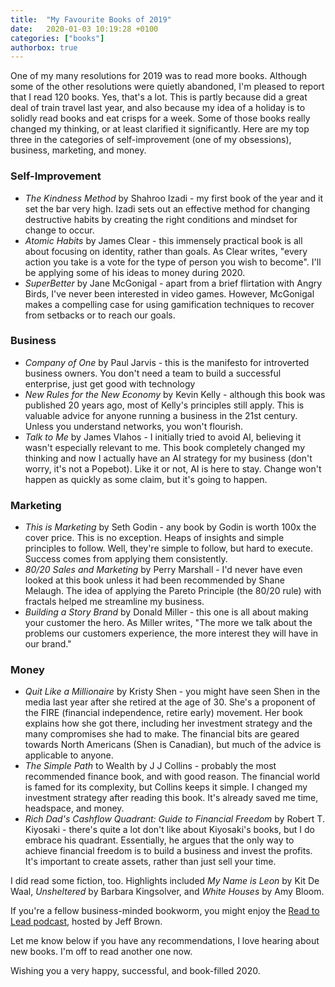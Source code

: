 ```yaml
---
title:  "My Favourite Books of 2019"
date:   2020-01-03 10:19:28 +0100
categories: ["books"]
authorbox: true
---
```


One of my many resolutions for 2019 was to read more books. Although some of the other resolutions were quietly abandoned, I'm pleased to report that I read 120 books. Yes, that's a lot. This is partly because did a great deal of train travel last year, and also because my idea of a holiday is to solidly read books and eat crisps for a week. Some of those books really changed my thinking, or at least clarified it significantly. Here are my top three in the categories of self-improvement (one of my obsessions), business, marketing, and money.

### Self-Improvement

- _The Kindness Method_ by Shahroo Izadi - my first book of the year and it set the bar very high. Izadi sets out an effective method for changing destructive habits by creating the right conditions and mindset for change to occur.
- _Atomic Habits_ by James Clear - this immensely practical book is all about focusing on identity, rather than goals. As Clear writes, "every action you take is a vote for the type of person you wish to become". I'll be applying some of his ideas to money during 2020.
- _SuperBetter_ by Jane McGonigal - apart from a brief flirtation with Angry Birds, I've never been interested in video games. However, McGonigal makes a compelling case for using gamification techniques to recover from setbacks or to reach our goals.

### Business

- _Company of One_ by Paul Jarvis - this is the manifesto for introverted business owners. You don't need a team to build a successful enterprise, just get good with technology
- _New Rules for the New Economy_ by Kevin Kelly - although this book was published 20 years ago, most of Kelly's principles still apply. This is valuable advice for anyone running a business in the 21st century. Unless you understand networks, you won't flourish.
- _Talk to Me_ by James Vlahos - I initially tried to avoid AI, believing it wasn't especially relevant to me. This book completely changed my thinking and now I actually have an AI strategy for my business (don't worry, it's not a Popebot). Like it or not, AI is here to stay. Change won't happen as quickly as some claim, but it's going to happen.

### Marketing

- _This is Marketing_ by Seth Godin - any book by Godin is worth 100x the cover price. This is no exception. Heaps of insights and simple principles to follow. Well, they're simple to follow, but hard to execute. Success comes from applying them consistently.
- _80/20 Sales and Marketing_ by Perry Marshall - I'd never have even looked at this book unless it had been recommended by Shane Melaugh. The idea of applying the Pareto Principle (the 80/20 rule) with fractals helped me streamline my business.
- _Building a Story Brand_ by Donald Miller - this one is all about making your customer the hero. As Miller writes, "The more we talk about the problems our customers experience, the more interest they will have in our brand."

### Money

- _Quit Like a Millionaire_ by Kristy Shen - you might have seen Shen in the media last year after she retired at the age of 30. She's a proponent of the FIRE (financial independence, retire early) movement. Her book explains how she got there, including her investment strategy and the many compromises she had to make. The financial bits are geared towards North Americans (Shen is Canadian), but much of the advice is applicable to anyone.
- _The Simple Path_ to Wealth by J J Collins - probably the most recommended finance book, and with good reason. The financial world is famed for its complexity, but Collins keeps it simple. I changed my investment strategy after reading this book. It's already saved me time, headspace, and money.
- _Rich Dad's Cashflow Quadrant: Guide to Financial Freedom_ by Robert T. Kiyosaki - there's quite a lot don't like about Kiyosaki's books, but I do embrace his quadrant. Essentially, he argues that the only way to achieve financial freedom is to build a business and invest the profits. It's important to create assets, rather than just sell your time.

I did read some fiction, too. Highlights included _My Name is Leon_ by Kit De Waal, _Unsheltered_ by Barbara Kingsolver, and _White Houses_ by Amy Bloom.

If you're a fellow business-minded bookworm, you might enjoy the [Read to Lead podcast](https://readtoleadpodcast.com/), hosted by Jeff Brown.

Let me know below if you have any recommendations, I love hearing about new books. I'm off to read another one now.

Wishing you a very happy, successful, and book-filled 2020.